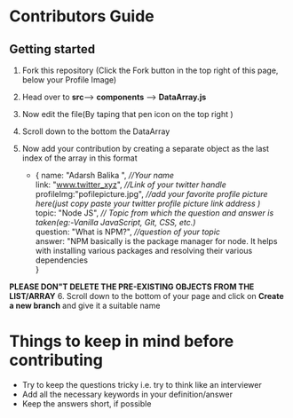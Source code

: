 
# Contributors Guide 


## Getting started

1. Fork this repository (Click the Fork button in the top right of this page, below your Profile Image)
2. Head over to **src**--> **components** --> **DataArray.js**
3. Now  edit the file(By taping that pen icon on the top right )

4. Scroll down to the bottom  the DataArray
5. Now add your contribution  by creating a separate object as the last index of the array in this format 
    * { 
  name: "Adarsh Balika ",         *//Your name* <br>
  link: "www.twitter_xyz",        *//Link of your twitter handle* <br>
  profileImg:"pofilepicture.jpg",  *//add your favorite profile picture here(just copy paste your twitter profile picture link address )* <br> 
  topic: "Node JS",               *// Topic from which the question and answer is taken(eg:-Vanilla JavaScript, Git, CSS, etc.)* <br> 
  question: "What is NPM?",       *//question of your topic <br>*
  answer: "NPM basically is the package manager for node. It helps with installing various packages and resolving their various dependencies <br>
} <br>


**PLEASE DON"T DELETE THE PRE-EXISTING OBJECTS FROM THE LIST/ARRAY**
6. Scroll down to the bottom of your page and click on  **Create a new branch** and give it a suitable name 



# Things to keep in mind before contributing
* Try to keep the questions tricky i.e. try to think like an interviewer
* Add all the necessary keywords in your definition/answer
* Keep the answers short, if possible 

